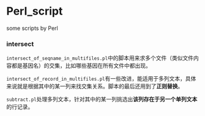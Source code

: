 # Perl_script
some scripts by Perl
### intersect
`intersect_of_seqname_in_multifiles.pl`中的脚本用来求多个文件（类似文件内容都是基因名）的交集，比如哪些基因在所有文件中都出现。

`intersect_of_record_in_multifiles.pl`有一些改进，能适用于多列文本，具体来说就是根据其中的某一列来找交集关系。脚本的最后还用到了**正则替换**。

`subtract.pl`处理多列文本，针对其中的某一列挑选出**该列存在于另一个单列文本**的行记录。
